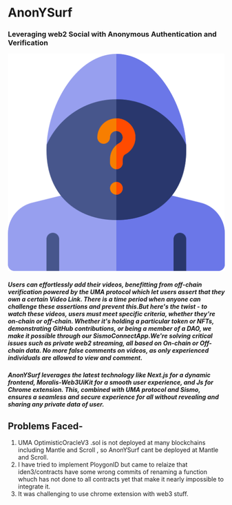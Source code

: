 # AnonYSurf
### Leveraging web2 Social with Anonymous Authentication and Verification

![alt text](https://github.com/GoofyCoder16/ethOnline23/blob/master/extension/I48.png?raw=true)

##### Users can effortlessly add their videos, benefitting from off-chain verification powered by the UMA protocol which let users assert that they own a certain Video Link. There is a time period when anyone can challenge these assertions and prevent this.But here's the twist - to watch these videos, users must meet specific criteria, whether they're on-chain or off-chain. Whether it's holding a particular token or NFTs, demonstrating GitHub contributions, or being a member of a DAO, we make it possible through our SismoConnectApp.We're solving critical issues such as private web2 streaming, all based on On-chain or Off-chain data. No more false comments on videos, as only experienced individuals are allowed to view and comment.
##### AnonYSurf leverages the latest technology like Next.js for a dynamic frontend, Moralis-Web3UiKit for a smooth user experience, and Js for Chrome extension. This, combined with UMA protocol and Sismo, ensures a seamless and secure experience for all without revealing and sharing  any private data of user.

## Problems Faced-
1. UMA OptimisticOracleV3 .sol is not deployed at many blockchains including Mantle and Scroll , so AnonYSurf cant be deployed at Mantle and Scroll.
2. I have tried to implement PloygonID but came to relaize that iden3/contracts have some wrong commits of renaming a  function whuch has not done to all contracts yet that make it nearly impossible to integrate it.
3. It was challenging to use chrome extension with web3 stuff.
